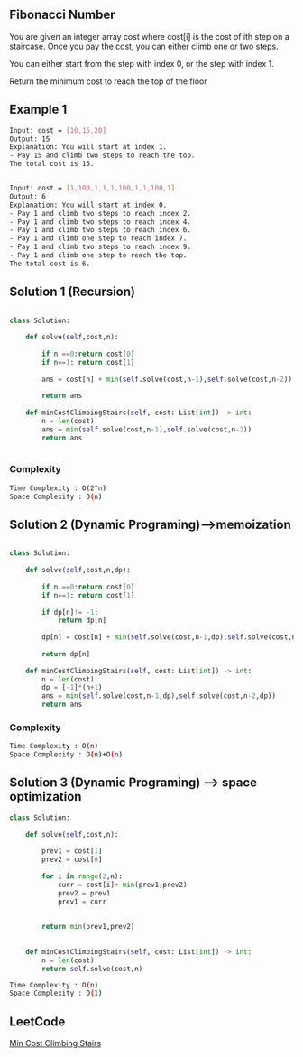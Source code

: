 ## Fibonacci Number
You are given an integer array cost where cost[i] is the cost of ith step on a staircase. Once you pay the cost, you can either climb one or two steps.

You can either start from the step with index 0, or the step with index 1.

Return the minimum cost to reach the top of the floor
## Example 1


```bash
Input: cost = [10,15,20]
Output: 15
Explanation: You will start at index 1.
- Pay 15 and climb two steps to reach the top.
The total cost is 15.


Input: cost = [1,100,1,1,1,100,1,1,100,1]
Output: 6
Explanation: You will start at index 0.
- Pay 1 and climb two steps to reach index 2.
- Pay 1 and climb two steps to reach index 4.
- Pay 1 and climb two steps to reach index 6.
- Pay 1 and climb one step to reach index 7.
- Pay 1 and climb two steps to reach index 9.
- Pay 1 and climb one step to reach the top.
The total cost is 6.

```

## Solution 1 (Recursion)

```Python

class Solution:
    
    def solve(self,cost,n):
        
        if n ==0:return cost[0]
        if n==1: return cost[1]
        
        ans = cost[n] + min(self.solve(cost,n-1),self.solve(cost,n-2))
        
        return ans
        
    def minCostClimbingStairs(self, cost: List[int]) -> int:
        n = len(cost)
        ans = min(self.solve(cost,n-1),self.solve(cost,n-2))
        return ans
        
```
### Complexity
 
```bash
Time Complexity : O(2^n)
Space Complexity : O(n)
```
## Solution 2 (Dynamic Programing)-->memoization

```Python

class Solution:
    
    def solve(self,cost,n,dp):
        
        if n ==0:return cost[0]
        if n==1: return cost[1]
        
        if dp[n]!= -1:
            return dp[n]
        
        dp[n] = cost[n] + min(self.solve(cost,n-1,dp),self.solve(cost,n-2,dp))
        
        return dp[n]
        
    def minCostClimbingStairs(self, cost: List[int]) -> int:
        n = len(cost)
        dp = [-1]*(n+1)
        ans = min(self.solve(cost,n-1,dp),self.solve(cost,n-2,dp))
        return ans

```
### Complexity
 
```bash
Time Complexity : O(n)
Space Complexity : O(n)+O(n)
```
## Solution 3 (Dynamic Programing) --> space optimization
```Python
class Solution:
    
    def solve(self,cost,n):
        
        prev1 = cost[1]
        prev2 = cost[0]
        
        for i in range(2,n):
            curr = cost[i]+ min(prev1,prev2) 
            prev2 = prev1
            prev1 = curr
            
            
        return min(prev1,prev2)
        
        
    def minCostClimbingStairs(self, cost: List[int]) -> int:
        n = len(cost)
        return self.solve(cost,n)
```
```bash
Time Complexity : O(n)
Space Complexity : O(1)
```
## LeetCode
[Min Cost Climbing Stairs](https://leetcode.com/problems/min-cost-climbing-stairs/)
